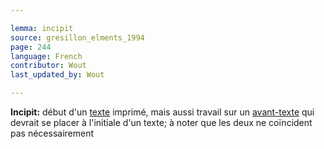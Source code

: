 ```yaml
---

lemma: incipit
source: gresillon_elments_1994
page: 244
language: French
contributor: Wout
last_updated_by: Wout

---
```


**Incipit:** début d'un [texte](text.html) imprimé, mais aussi travail sur un [avant-texte](avantTexte) qui devrait se placer à l'initiale d'un texte; à noter que les deux ne coïncident pas nécessairement
